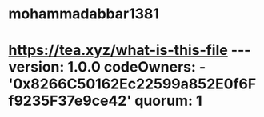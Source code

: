 # mohammadabbar1381
# https://tea.xyz/what-is-this-file --- version: 1.0.0 codeOwners:   - '0x8266C50162Ec22599a852E0f6Ff9235F37e9ce42' quorum: 1
